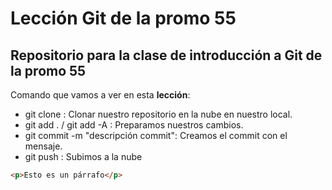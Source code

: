 # Lección Git de la promo 55

## Repositorio para la clase de introducción a Git de la promo 55

Comando que vamos a ver en esta **lección**:

- git clone <url> : Clonar nuestro repositorio en la nube en nuestro local.
- git add . / git add -A : Preparamos nuestros cambios.
- git commit -m "descripción commit": Creamos el commit con el mensaje.
- git push : Subimos a la nube

```html
<p>Esto es un párrafo</p>
```
